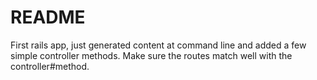 # README

First rails app, just generated content at command line and added
a few simple controller methods. Make sure the routes match well with the
controller#method.

